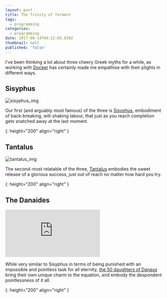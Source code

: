 ```yaml
---
layout: post
title: The Trinity of Torment
tags:
  - programming
categories:
  - programming
date: 2017-08-14T04:22:03.830Z
thumbnail: null
published: 'false'
---
```

I've been thinking a lot about three cheery Greek myths for a while, as working with [Docker][docker_home] has certainly made me empathise with their plights in different ways.

[docker_home]: https://www.docker.com/

## Sisyphus

![sisyphus_img]

Our first (and arguably most famous) of the three is [Sisyphus][sisyphus_wiki], embodiment of back-breaking, will-shaking labour, that just as you reach completion gets snatched away at the last moment.

[sisyphus_wiki]: https://en.wikipedia.org/wiki/Sisyphus

[sisyphus_img]: https://arrowinflight.files.wordpress.com/2013/07/480px-torture-_level_sisyphus_large.jpg
{: height="200" align="right" }

## Tantalus

![tantalus_img]

The second-most relatable of the three, [Tantalus][tantalus_wiki] embodies the sweet release of a glorious success, _just_ out of reach no matter how hard you try.

[tantalus_wiki]: https://en.wikipedia.org/wiki/Tantalus

[tantalus_img]: https://vignette4.wikia.nocookie.net/olympians/images/c/c0/Tantalus.jpg/revision/latest?cb=20091129174208
{: height="200" align="right" }

## The Danaides

![danaides_img]

While very similar to Sisyphus in terms of being punished with an impossible and pointless task for all eternity, [the 50 daughters of Danaus][danaides_wiki] bring their own unique charm to the equation, and embody the despondent pointlessness of it all.

[danaides_wiki]: https://en.wikipedia.org/wiki/Daughters_of_Danaus

[danaides_img]: https://content.ngv.vic.gov.au/retrieve.php?size=1280&type=image&vernonID=4335
{: height="200" align="right" }
